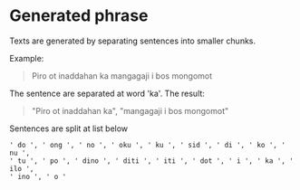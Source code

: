 # Generated phrase

Texts are generated by separating sentences into smaller chunks.

Example:
>  Piro ot inaddahan ka mangagaji i bos mongomot

The sentence are separated at word 'ka'. The result:
>  "Piro ot inaddahan ka", "mangagaji i bos mongomot"

Sentences are split at list below
```
' do ', ' ong ', ' no ', ' oku ', ' ku ', ' sid ', ' di ', ' ko ', ' nu ',
' tu ', ' po ', ' dino ', ' diti ', ' iti ', ' dot ', ' i ', ' ka ', ' ilo ',
' ino ', ' o '
```
